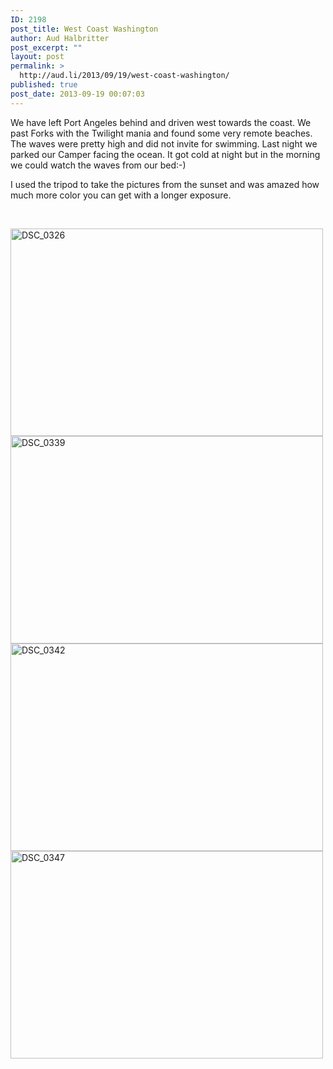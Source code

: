 ```yaml
---
ID: 2198
post_title: West Coast Washington
author: Aud Halbritter
post_excerpt: ""
layout: post
permalink: >
  http://aud.li/2013/09/19/west-coast-washington/
published: true
post_date: 2013-09-19 00:07:03
---
```

We have left Port Angeles behind and driven west towards the coast. We past Forks with the Twilight mania and found some very remote beaches. The waves were pretty high and did not invite for swimming. Last night we parked our Camper facing the ocean. It got cold at night but in the morning we could watch the waves from our bed:-)

I used the tripod to take the pictures from the sunset and was amazed how much more color you can get with a longer exposure.

&nbsp;

<a href="http://aud.li/wp-content/uploads/2013/09/DSC_0326.jpg"><img class="alignnone size-medium wp-image-2199" alt="DSC_0326" src="http://aud.li/wp-content/uploads/2013/09/DSC_0326-500x332.jpg" width="500" height="332" /></a> <a href="http://aud.li/wp-content/uploads/2013/09/DSC_0339.jpg"><img class="alignnone size-medium wp-image-2200" alt="DSC_0339" src="http://aud.li/wp-content/uploads/2013/09/DSC_0339-500x332.jpg" width="500" height="332" /></a> <a href="http://aud.li/wp-content/uploads/2013/09/DSC_0342.jpg"><img class="alignnone size-medium wp-image-2201" alt="DSC_0342" src="http://aud.li/wp-content/uploads/2013/09/DSC_0342-500x332.jpg" width="500" height="332" /></a> <a href="http://aud.li/wp-content/uploads/2013/09/DSC_0347.jpg"><img class="alignnone size-medium wp-image-2202" alt="DSC_0347" src="http://aud.li/wp-content/uploads/2013/09/DSC_0347-500x332.jpg" width="500" height="332" /></a>

&nbsp;